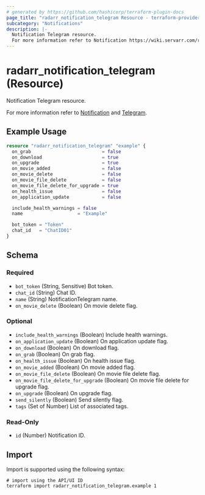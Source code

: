 ```yaml
---
# generated by https://github.com/hashicorp/terraform-plugin-docs
page_title: "radarr_notification_telegram Resource - terraform-provider-radarr"
subcategory: "Notifications"
description: |-
  Notification Telegram resource.
  For more information refer to Notification https://wiki.servarr.com/radarr/settings#connect and Telegram https://wiki.servarr.com/radarr/supported#telegram.
---
```


# radarr_notification_telegram (Resource)

<!-- subcategory:Notifications -->Notification Telegram resource.
For more information refer to [Notification](https://wiki.servarr.com/radarr/settings#connect) and [Telegram](https://wiki.servarr.com/radarr/supported#telegram).

## Example Usage

```terraform
resource "radarr_notification_telegram" "example" {
  on_grab                          = false
  on_download                      = true
  on_upgrade                       = true
  on_movie_added                   = false
  on_movie_delete                  = false
  on_movie_file_delete             = false
  on_movie_file_delete_for_upgrade = true
  on_health_issue                  = false
  on_application_update            = false

  include_health_warnings = false
  name                    = "Example"

  bot_token = "Token"
  chat_id   = "ChatID01"
}
```

<!-- schema generated by tfplugindocs -->
## Schema

### Required

- `bot_token` (String, Sensitive) Bot token.
- `chat_id` (String) Chat ID.
- `name` (String) NotificationTelegram name.
- `on_movie_delete` (Boolean) On movie delete flag.

### Optional

- `include_health_warnings` (Boolean) Include health warnings.
- `on_application_update` (Boolean) On application update flag.
- `on_download` (Boolean) On download flag.
- `on_grab` (Boolean) On grab flag.
- `on_health_issue` (Boolean) On health issue flag.
- `on_movie_added` (Boolean) On movie added flag.
- `on_movie_file_delete` (Boolean) On movie file delete flag.
- `on_movie_file_delete_for_upgrade` (Boolean) On movie file delete for upgrade flag.
- `on_upgrade` (Boolean) On upgrade flag.
- `send_silently` (Boolean) Send silently flag.
- `tags` (Set of Number) List of associated tags.

### Read-Only

- `id` (Number) Notification ID.

## Import

Import is supported using the following syntax:

```shell
# import using the API/UI ID
terraform import radarr_notification_telegram.example 1
```
